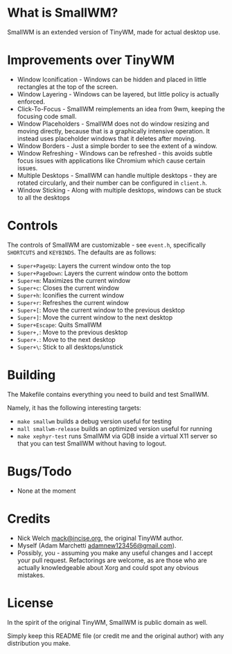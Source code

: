 What is SmallWM?
================
SmallWM is an extended version of TinyWM, made for actual desktop use.

Improvements over TinyWM
========================
- Window Iconification - Windows can be hidden and placed in little rectangles at the top of the screen.
- Window Layering - Windows can be layered, but little policy is actually enforced.
- Click-To-Focus - SmallWM reimplements an idea from 9wm, keeping the focusing code small.
- Window Placeholders - SmallWM does not do window resizing and moving directly, because that is a graphically intensive operation. It instead uses placeholder windows that it deletes after moving.
- Window Borders - Just a simple border to see the extent of a window.
- Window Refreshing - Windows can be refreshed - this avoids subtle focus issues with applications like Chromium which cause certain issues.
- Multiple Desktops - SmallWM can handle multiple desktops - they are rotated circularly, and their number can be configured in `client.h`.
- Window Sticking - Along with multiple desktops, windows can be stuck to all the desktops

Controls
========
The controls of SmallWM are customizable - see `event.h`, specifically `SHORTCUTS` and `KEYBINDS`. The defaults are as follows:
- `Super+PageUp`: Layers the current window onto the top
- `Super+PageDown`: Layers the current window onto the bottom
- `Super+m`: Maximizes the current window
- `Super+c`: Closes the current window
- `Super+h`: Iconifies the current window
- `Super+r`: Refreshes the current window
- `Super+[`: Move the current window to the previous desktop
- `Super+]`: Move the current window to the next desktop
- `Super+Escape`: Quits SmallWM
- `Super+,`: Move to the previous desktop
- `Super+.`: Move to the next desktop
- `Super+\`: Stick to all desktops/unstick

Building
========
The Makefile contains everything you need to build and test SmallWM.

Namely, it has the following interesting targets:
- `make smallwm` builds a debug version useful for testing
- `mall smallwm-release` builds an optimized version useful for running
- `make xephyr-test` runs SmallWM via GDB inside a virtual X11 server so that you can test SmallWM without having to logout.

Bugs/Todo
=========
- None at the moment

Credits
=======
- Nick Welch <mack@incise.org>, the original TinyWM author.
- Myself (Adam Marchetti <adamnew123456@gmail.com>).
- Possibly, you - assuming you make any useful changes and I accept your pull request. Refactorings are welcome, as are those who are actually knowledgeable about Xorg and could spot any obvious mistakes.

License
=======
In the spirit of the original TinyWM, SmallWM is public domain as well. 

Simply keep this README file (or credit me and the original author) with any distribution you make.
